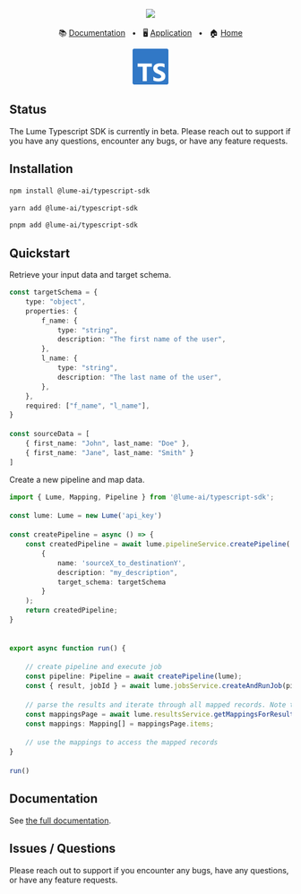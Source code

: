<p align="center">
  <img src="https://app.lume.ai/assets/logo-256.png" width="300px">
</p>
<p align="center">
  📚
  <a href="https://docs.lume.ai/">Documentation</a>
  &nbsp;
  •
  &nbsp;
  🖥️
  <a href="https://app.lume.ai/">Application</a>
  &nbsp;
  •
  &nbsp;
  🏠
  <a href="https://www.lume.ai/">Home</a>
</p>
<p align="center">
  <img src="assets/ts-logo-128.png" width="64px">
</p>

## Status

The Lume Typescript SDK is currently in beta. 
Please reach out to support if you have any questions, encounter any bugs, or have any feature requests.

## Installation

```bash
npm install @lume-ai/typescript-sdk
```

```bash
yarn add @lume-ai/typescript-sdk
```

```bash
pnpm add @lume-ai/typescript-sdk
```

## Quickstart

Retrieve your input data and target schema.

```ts
const targetSchema = {
    type: "object",
    properties: {
        f_name: {
            type: "string",
            description: "The first name of the user",
        },
        l_name: {
            type: "string",
            description: "The last name of the user",
        },
    },
    required: ["f_name", "l_name"],
}

const sourceData = [
    { first_name: "John", last_name: "Doe" },
    { first_name: "Jane", last_name: "Smith" }
]
```

Create a new pipeline and map data.

```ts
import { Lume, Mapping, Pipeline } from '@lume-ai/typescript-sdk';

const lume: Lume = new Lume('api_key')

const createPipeline = async () => {
    const createdPipeline = await lume.pipelineService.createPipeline(
        {
            name: 'sourceX_to_destinationY',
            description: "my_description",
            target_schema: targetSchema
        }
    );
    return createdPipeline;
}


export async function run() {

    // create pipeline and execute job
    const pipeline: Pipeline = await createPipeline(lume);
    const { result, jobId } = await lume.jobsService.createAndRunJob(pipeline.id, sourceData)

    // parse the results and iterate through all mapped records. Note this method is paginated.
    const mappingsPage = await lume.resultsService.getMappingsForResult(result.id, 1, 50);
    const mappings: Mapping[] = mappingsPage.items;

    // use the mappings to access the mapped records
}

run()
```

## Documentation

See [the full documentation](https://docs.lume.ai/pages/libraries/typescript/introduction).

## Issues / Questions

Please reach out to support if you encounter any bugs, have any questions, or have any feature requests.
